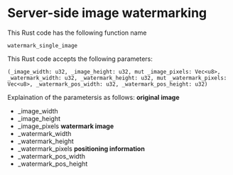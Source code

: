 # Server-side image watermarking
This Rust code has the following function name
```
watermark_single_image
```
This Rust code accepts the following parameters:
```
(_image_width: u32, _image_height: u32, mut _image_pixels: Vec<u8>, _watermark_width: u32, _watermark_height: u32, mut _watermark_pixels: Vec<u8>, _watermark_pos_width: u32, _watermark_pos_height: u32)
```
Explaination of the parametersis as follows:
**original image**
- _image_width
- _image_height
- _image_pixels
**watermark image**
- _watermark_width
- _watermark_height
- _watermark_pixels
**positioning information**
- _watermark_pos_width
- _watermark_pos_height

